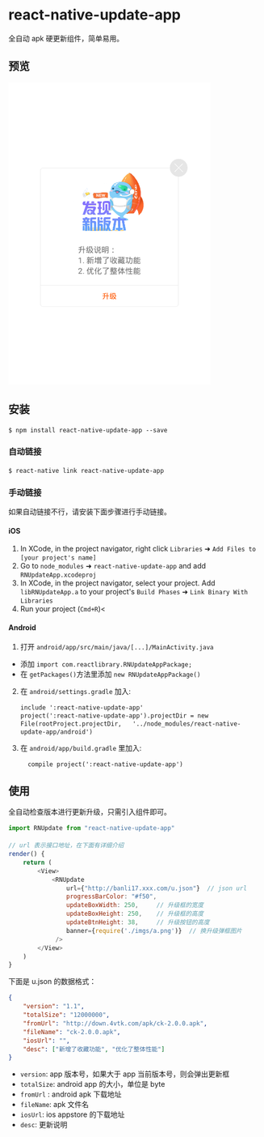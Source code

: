 # react-native-update-app

全自动 apk 硬更新组件，简单易用。

## 预览

![](./preview/s1.png)

## 安装

`$ npm install react-native-update-app --save`

### 自动链接

`$ react-native link react-native-update-app`

### 手动链接

如果自动链接不行，请安装下面步骤进行手动链接。

#### iOS

1.  In XCode, in the project navigator, right click `Libraries` ➜ `Add Files to [your project's name]`
2.  Go to `node_modules` ➜ `react-native-update-app` and add `RNUpdateApp.xcodeproj`
3.  In XCode, in the project navigator, select your project. Add `libRNUpdateApp.a` to your project's `Build Phases` ➜ `Link Binary With Libraries`
4.  Run your project (`Cmd+R`)<

#### Android

1.  打开 `android/app/src/main/java/[...]/MainActivity.java`

*   添加 `import com.reactlibrary.RNUpdateAppPackage;`
*   在 `getPackages()`方法里添加 `new RNUpdateAppPackage()` 

2.  在 `android/settings.gradle` 加入:
    ```
    include ':react-native-update-app'
    project(':react-native-update-app').projectDir = new File(rootProject.projectDir, 	'../node_modules/react-native-update-app/android')
    ```
3.  在 `android/app/build.gradle` 里加入:
    ```
      compile project(':react-native-update-app')
    ```

## 使用

全自动检查版本进行更新升级，只需引入组件即可。

```javascript
import RNUpdate from "react-native-update-app"

// url 表示接口地址，在下面有详细介绍
render() {
	return (
		<View>
            <RNUpdate
                url={"http://banli17.xxx.com/u.json"}  // json url
                progressBarColor: "#f50",
                updateBoxWidth: 250,     // 升级框的宽度
                updateBoxHeight: 250,    // 升级框的高度
                updateBtnHeight: 38,     // 升级按钮的高度
                banner={require('./imgs/a.png')}  // 换升级弹框图片
             />
		</View>
	)
}
```

下面是 u.json 的数据格式：

```json
{
    "version": "1.1",
    "totalSize": "12000000",
    "fromUrl": "http://down.4vtk.com/apk/ck-2.0.0.apk",
    "fileName": "ck-2.0.0.apk",
    "iosUrl": "",
    "desc": ["新增了收藏功能", "优化了整体性能"]
}
```

*   `version`: app 版本号，如果大于 app 当前版本号，则会弹出更新框
*   `totalSize`: android app 的大小，单位是 byte
*   `fromUrl` : android apk 下载地址
*   `fileName`: apk 文件名
*   `iosUrl`: ios appstore 的下载地址
*   `desc`: 更新说明
